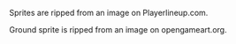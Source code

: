 Sprites are ripped from an image on Playerlineup.com.

Ground sprite is ripped from an image on opengameart.org.
